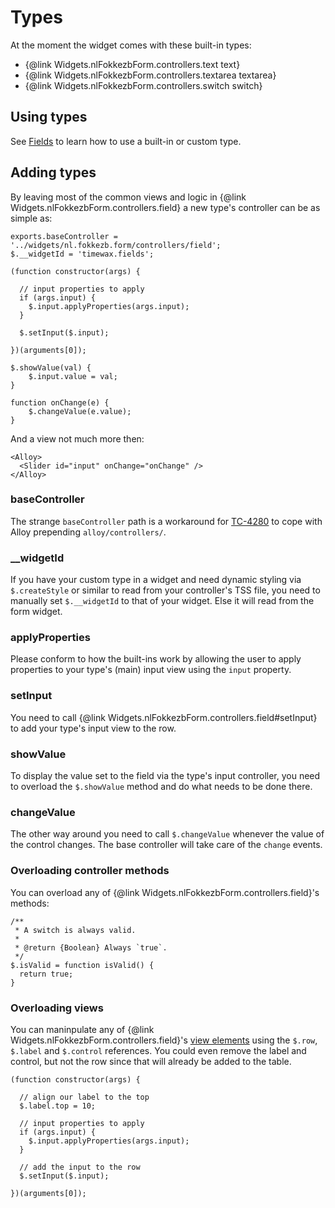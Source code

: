 # Types

At the moment the widget comes with these built-in types:

- {@link Widgets.nlFokkezbForm.controllers.text text}
- {@link Widgets.nlFokkezbForm.controllers.textarea textarea}
- {@link Widgets.nlFokkezbForm.controllers.switch switch}

## Using types
See [Fields](#!/guide/fields-section-type) to learn how to use a built-in or custom type.

## Adding types
By leaving most of the common views and logic in {@link Widgets.nlFokkezbForm.controllers.field} a new type's controller can be as simple as:

	exports.baseController = '../widgets/nl.fokkezb.form/controllers/field';
	$.__widgetId = 'timewax.fields';

	(function constructor(args) {

	  // input properties to apply
	  if (args.input) {
	    $.input.applyProperties(args.input);
	  }

	  $.setInput($.input);

	})(arguments[0]);
	
	$.showValue(val) {
		$.input.value = val;
	}
	
	function onChange(e) {
		$.changeValue(e.value);
	}
 
And a view not much more then:

	<Alloy>
	  <Slider id="input" onChange="onChange" />
	</Alloy>

### baseController
The strange `baseController` path is a workaround for [TC-4280](https://jira.appcelerator.org/browse/TC-4280) to cope with Alloy prepending `alloy/controllers/`.

### __widgetId
If you have your custom type in a widget and need dynamic styling via `$.createStyle` or similar to read from your controller's TSS file, you need to manually set `$.__widgetId` to that of your widget. Else it will read from the form widget.

### applyProperties
Please conform to how the built-ins work by allowing the user to apply properties to your type's (main) input view using the `input` property.

### setInput
You need to call {@link Widgets.nlFokkezbForm.controllers.field#setInput} to add your type's input view to the row.

### showValue
To display the value set to the field via the type's input controller, you need to overload the `$.showValue` method and do what needs to be done there.

### changeValue
The other way around you need to call `$.changeValue` whenever the value of the control changes. The base controller will take care of the `change` events.

### Overloading controller methods
You can overload any of {@link Widgets.nlFokkezbForm.controllers.field}'s methods:

	/**
	 * A switch is always valid.
	 *
	 * @return {Boolean} Always `true`.
	 */
	$.isValid = function isValid() {
	  return true;
	}

### Overloading views
You can maninpulate any of {@link Widgets.nlFokkezbForm.controllers.field}'s [view elements](https://github.com/FokkeZB/nl.fokkezb.form/blob/master/views/field.xml) using the `$.row`, `$.label` and `$.control` references. You could even remove the label and control, but not the row since that will already be added to the table.

	(function constructor(args) {

	  // align our label to the top
	  $.label.top = 10;

	  // input properties to apply
	  if (args.input) {
	    $.input.applyProperties(args.input);
	  }

	  // add the input to the row
	  $.setInput($.input);

	})(arguments[0]);